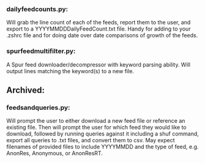 ### dailyfeedcounts.py: 
Will grab the line count of each of the feeds, report them to the user, and export to a YYYYMMDDDailyFeedCount.txt file. Handy for adding to your .zshrc file and for doing date over date comparisons of growth of the feeds.

### spurfeedmultifilter.py: 
A Spur feed downloader/decompressor with keyword parsing ability. Will output lines matching the keyword(s) to a new file.

## Archived:
### feedsandqueries.py:
Will prompt the user to either download a new feed file or reference an existing file. Then will prompt the user for which feed they would like to download, followed by running queries against it including a shuf command, export all queries to .txt files, and convert them to csv. May expect filenames of provided files to include YYYYMMDD and the type of feed, e.g. AnonRes, Anonymous, or AnonResRT.
